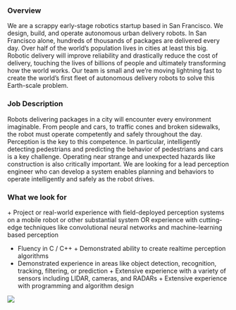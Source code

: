 


### Overview 
We are a scrappy early-stage robotics startup based in San Francisco. We design, build, and operate autonomous urban delivery robots. In San Francisco alone, hundreds of thousands of packages are delivered every day. Over half of the world’s population lives in cities at least this big. Robotic delivery will improve reliability and drastically reduce the cost of delivery, touching the lives of billions of people and ultimately transforming how the world works. Our team is small and we’re moving lightning fast to create the world’s first fleet of autonomous delivery robots to solve this Earth-scale problem. 

### Job Description
Robots delivering packages in a city will encounter every environment imaginable. From people and cars, to traffic cones and broken sidewalks, the robot must operate competently and safely throughout the day. Perception is the key to this competence. In particular, intelligently detecting pedestrians and predicting the behavior of pedestrians and cars is a key challenge. Operating near strange and unexpected hazards like construction is also critically important. We are looking for a lead perception engineer who can develop a system enables planning and behaviors to operate intelligently and safely as the robot drives. 

### What we look for
+ Project or real-world experience with field-deployed perception systems on a mobile robot or other substantial system OR experience with cutting-edge techniques like convolutional neural networks and machine-learning based perception
+ Fluency in C / C++
+ Demonstrated ability to create realtime perception algorithms
+ Demonstrated experience in areas like object detection, recognition, tracking, filtering, or prediction
+ Extensive experience with a variety of sensors including LIDAR, cameras, and RADARs
+ Extensive experience with programming and algorithm design


[<img src='https://dabuttonfactory.com/button.png?t=Apply&f=Calibri-Bold&ts=24&tc=fff&tshs=1&tshc=000&hp=20&vp=8&c=5&bgt=gradient&bgc=3d85c6&ebgc=073763'>](https://letsrockit.co/users/auth/github?job_id=twfyymxl-hardware-engineer-lead-robotics)
